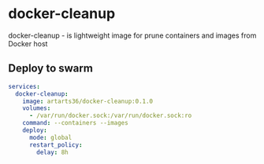 # docker-cleanup

docker-cleanup - is lightweight image for prune containers and images from Docker host

## Deploy to swarm

```yaml
services:
  docker-cleanup:
    image: artarts36/docker-cleanup:0.1.0
    volumes:
      - /var/run/docker.sock:/var/run/docker.sock:ro
    command: --containers --images
    deploy:
      mode: global
      restart_policy:
        delay: 8h
```
